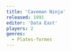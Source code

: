 ```yaml
---
title: 'Caveman Ninja'
released: 1991
editor: 'Data East'
players: 2
genres:
  - Plates-formes
---
```

